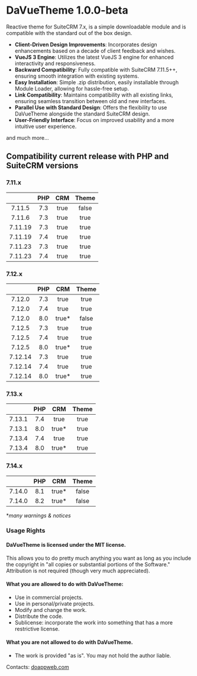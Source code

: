 # DaVueTheme 1.0.0-beta

Reactive theme for SuiteCRM 7.x, is a simple downloadable module and is compatible with the standard out of the box design.

* **Client-Driven Design Improvements**: Incorporates design enhancements based on a decade of client feedback and wishes.
* **VueJS 3 Engine**: Utilizes the latest VueJS 3 engine for enhanced interactivity and responsiveness.
* **Backward Compatibility**: Fully compatible with SuiteCRM 7.11.5++, ensuring smooth integration with existing systems.
* **Easy Installation**: Simple .zip distribution, easily installable through Module Loader, allowing for hassle-free setup.
* **Link Compatibility**: Maintains compatibility with all existing links, ensuring seamless transition between old and new interfaces.
* **Parallel Use with Standard Design**: Offers the flexibility to use DaVueTheme alongside the standard SuiteCRM design.
* **User-Friendly Interface**: Focus on improved usability and a more intuitive user experience.
 
and much more…

## Compatibility current release with PHP and SuiteCRM versions

### 7.11.x
|         | PHP | СRM  | Theme  |
|:-------:|:---:|:----:|:------:|
| 7.11.5  | 7.3 | true | false  |
| 7.11.6  | 7.3 | true |  true  |
| 7.11.19 | 7.3 | true |  true  |
| 7.11.19 | 7.4 | true |  true  |
| 7.11.23 | 7.3 | true |  true  |
| 7.11.23 | 7.4 | true |  true  |

### 7.12.x
|         | PHP |  СRM   |  Theme  |
|:-------:|:---:|:------:|:-------:|
| 7.12.0  | 7.3 |  true  |  true   |
| 7.12.0  | 7.4 |  true  |  true   |
| 7.12.0  | 8.0 | true\* |  false  |
| 7.12.5  | 7.3 |  true  |  true   |
| 7.12.5  | 7.4 |  true  |  true   |
| 7.12.5  | 8.0 | true\* |  true   |
| 7.12.14 | 7.3 |  true  |  true   |
| 7.12.14 | 7.4 |  true  |  true   |
| 7.12.14 | 8.0 | true\* |  true   |

### 7.13.x
|        | PHP |   СRM   | Theme  |
|:------:|:---:|:-------:|:------:|
| 7.13.1 | 7.4 |  true   |  true  |
| 7.13.1 | 8.0 | true\*  |  true  |
| 7.13.4 | 7.4 |  true   |  true  |
| 7.13.4 | 8.0 | true\*  |  true  |

### 7.14.x
|        | PHP |  СRM   | Theme |
|:------:|:---:|:------:|:-----:|
| 7.14.0 | 8.1 | true\* | false |
| 7.14.0 | 8.2 | true\* | false |

*_many warnings & notices_

### Usage Rights

#### DaVueTheme is licensed under the MIT license.

 This allows you to do pretty much anything you want as long as you include the copyright in "all copies or substantial portions of the Software."  
 Attribution is not required (though very much appreciated).

 #### What you are allowed to do with DaVueTheme:
 - Use in commercial projects.
 - Use in personal/private projects.
 - Modify and change the work.
 - Distribute the code.
 - Sublicense: incorporate the work into something that has a more restrictive license.

 #### What you are not allowed to do with DaVueTheme.
 - The work is provided "as is". You may not hold the author liable.

 Contacts: [doappweb.com](https://doappweb.com)
